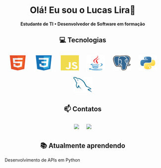 <h1 align="center">Olá! Eu sou o Lucas Lira👋</h1>
<p align="center">
  <strong>Estudante de TI • Desenvolvedor de Software em formação</strong>
</p>
<h2 align="center">💻 Tecnologias</h2>
<div align="center" style="margin-top: 15px;">
  <img align="center" alt="Lucas-HTML" height="50" width="60" src="https://raw.githubusercontent.com/devicons/devicon/master/icons/html5/html5-original.svg" style="margin: 10px;">
  <img align="center" alt="Lucas-CSS" height="50" width="60" src="https://raw.githubusercontent.com/devicons/devicon/master/icons/css3/css3-original.svg" style="margin: 10px;">
  <img align="center" alt="Lucas-JS" height="50" width="60" src="https://raw.githubusercontent.com/devicons/devicon/master/icons/javascript/javascript-plain.svg" style="margin: 10px;">
  <img align="center" alt="Lucas-Java" height="50" width="60" src="https://raw.githubusercontent.com/devicons/devicon/master/icons/java/java-original.svg" style="margin: 10px;">
  <img align="center" alt="Lucas-Postgres" height="50" width="60" src="https://raw.githubusercontent.com/devicons/devicon/master/icons/postgresql/postgresql-original.svg" style="margin: 10px;">
  <img align="center" alt="Lucas-Python" height="50" width="60" src="https://raw.githubusercontent.com/devicons/devicon/master/icons/python/python-original.svg" style="margin: 10px;">
  <img align="center" alt="Lucas-MySQL" height="50" width="60" src="https://raw.githubusercontent.com/devicons/devicon/master/icons/mysql/mysql-original.svg" style="margin: 10px;">
</div>
<h2 align="center">📫 Contatos</h2>
<div align="center" style="margin-top: 15px;">
 <a href="https://mail.google.com/mail/?view=cm&fs=1&to=lbrancolira@gmail.com" target="_blank" style="display: inline-block; vertical-align: middle;">
 <img src="https://img.shields.io/badge/-Gmail-%23333?style=for-the-badge&logo=gmail&logoColor=white" style="margin: 10px; vertical-align: bottom;">
</a>
<a href="https://www.linkedin.com/in/lucas-lira-0b1583351" target="_blank" style="display: inline-block; vertical-align: middle;">
  <img src="https://img.shields.io/badge/-LinkedIn-%230077B5?style=for-the-badge&logo=linkedin&logoColor=white" style="margin: 10px; vertical-align: bottom;">
</a>
</div>
<h2 align="center">📚 Atualmente aprendendo</h2>
<div align="center" style="text-align: left; max-width: 600px; margin: auto;">
    <p>Desenvolvimento de APIs em Python</p>
 </div>
